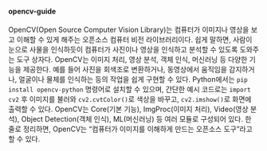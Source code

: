 #### opencv-guide
OpenCV(Open Source Computer Vision Library)는 컴퓨터가 이미지나 영상을 보고 이해할 수 있게 해주는 오픈소스 컴퓨터 비전 라이브러리이다. 쉽게 말하면, 사람이 눈으로 사물을 인식하듯이 컴퓨터가 사진이나 영상을 인식하고 분석할 수 있도록 도와주는 도구 상자다. OpenCV는 이미지 처리, 영상 분석, 객체 인식, 머신러닝 등 다양한 기능을 제공한다. 예를 들어 사진을 회색조로 변환하거나, 동영상에서 움직임을 감지하거나, 얼굴이나 물체를 인식하는 등의 작업을 쉽게 구현할 수 있다. Python에서는 `pip install opencv-python` 명령어로 설치할 수 있으며, 간단한 예시 코드로는 `import cv2` 후 이미지를 불러와 `cv2.cvtColor()`로 색상을 바꾸고, `cv2.imshow()`로 화면에 출력할 수 있다. OpenCV는 Core(기본 기능), ImgProc(이미지 처리), Video(영상 분석), Object Detection(객체 인식), ML(머신러닝) 등 여러 모듈로 구성되어 있다. 한 줄로 정리하면, OpenCV는 “컴퓨터가 이미지를 이해하게 만드는 오픈소스 도구”라고 할 수 있다.
